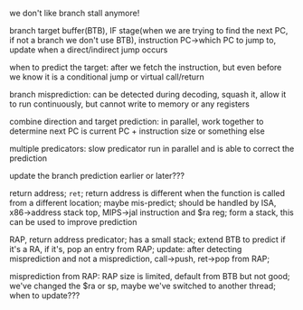 we don't like branch stall anymore!

branch target buffer(BTB), IF stage(when we are trying to find the next PC, if not a branch we don't use BTB), instruction PC->which PC to jump to, update when a direct/indirect jump occurs

when to predict the target: after we fetch the instruction, but even before we know it is a conditional jump or virtual call/return

branch misprediction: can be detected during decoding, squash it, allow it to run continuously, but cannot write to memory or any registers 

combine direction and target prediction: in parallel, work together to determine next PC is current PC + instruction size or something else

multiple predicators: slow predicator run in parallel and is able to correct the prediction

update the branch prediction earlier or later???

return address; `ret`; return address is different when the function is called from a different location; maybe mis-predict; should be handled by ISA, x86->address stack top, MIPS->jal instruction and $ra reg; form a stack, this can be used to improve prediction

RAP, return address predicator; has a small stack; extend BTB to predict if it's a RA, if it's, pop an entry from RAP; update: after detecting misprediction and not a misprediction, call->push, ret->pop from RAP;

misprediction from RAP: RAP size is limited, default from BTB but not good; we've changed the $ra or sp, maybe we've switched to another thread; when to update??? 

